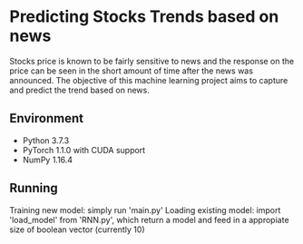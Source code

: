# Predicting Stocks Trends based on news

Stocks price is known to be fairly sensitive to news and the response on the price can be seen in the short amount of time after the news was announced. The objective of this machine learning project aims to capture and predict the trend based on news.

## Environment
* Python 3.7.3
* PyTorch 1.1.0 with CUDA support
* NumPy 1.16.4

## Running

Training new model: simply run 'main.py'
Loading existing model: import 'load_model' from 'RNN.py', which return a model and feed in a appropiate size of boolean vector (currently 10)